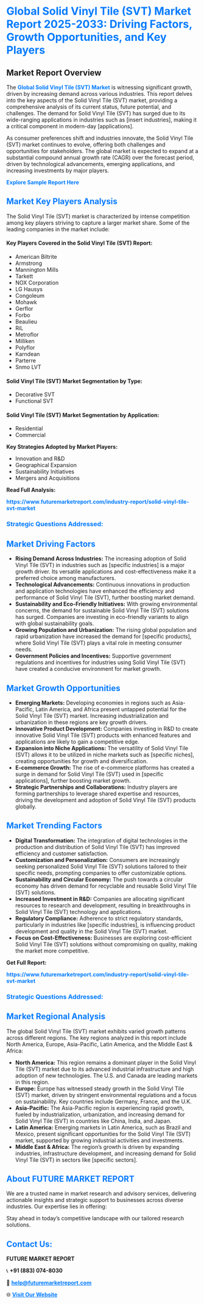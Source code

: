 <h1 style="color: #007BFF;">Global Solid Vinyl Tile (SVT) Market Report 2025-2033: Driving Factors, Growth Opportunities, and Key Players</h1>

<section id="overview">
<h2>Market Report Overview</h2>
<p>The <a href="https://www.futuremarketreport.com/industry-report/solid-vinyl-tile-svt-market" style="color: #007BFF; text-decoration: none;"><strong>Global Solid Vinyl Tile (SVT) Market</strong></a> is witnessing significant growth, driven by increasing demand across various industries. This report delves into the key aspects of the Solid Vinyl Tile (SVT) market, providing a comprehensive analysis of its current status, future potential, and challenges. The demand for Solid Vinyl Tile (SVT) has surged due to its wide-ranging applications in industries such as [insert industries], making it a critical component in modern-day [applications].</p>
<p>As consumer preferences shift and industries innovate, the Solid Vinyl Tile (SVT) market continues to evolve, offering both challenges and opportunities for stakeholders. The global market is expected to expand at a substantial compound annual growth rate (CAGR) over the forecast period, driven by technological advancements, emerging applications, and increasing investments by major players.</p>
</section>

<section id="overview">
<p><a href="https://www.futuremarketreport.com/request-sample/reportId=58793" style="color: #007BFF; text-decoration: none;"><strong>Explore Sample Report Here</strong></a></p>
</section>

<section id="key-players">
<h2 style="color: #007BFF;">Market Key Players Analysis</h2>
<p>The Solid Vinyl Tile (SVT) market is characterized by intense competition among key players striving to capture a larger market share. Some of the leading companies in the market include:</p>
<h4>Key Players Covered in the Solid Vinyl Tile (SVT) Report:</h4>
<ul><li>American Biltrite</li><li>Armstrong</li><li>Mannington Mills</li><li>Tarkett</li><li>NOX Corporation</li><li>LG Hausys</li><li>Congoleum</li><li>Mohawk</li><li>Gerflor</li><li>Forbo</li><li>Beaulieu</li><li>RiL</li><li>Metroflor</li><li>Milliken</li><li>Polyflor</li><li>Karndean</li><li>Parterre</li><li>Snmo LVT</li></ul>
<h4>Solid Vinyl Tile (SVT) Market Segmentation by Type:</h4>
<ul><li>Decorative SVT</li><li>Functional SVT</li></ul>

<h4>Solid Vinyl Tile (SVT) Market Segmentation by Application:</h4>
<ul><li>Residential</li><li>Commercial</li></ul>
<p><strong>Key Strategies Adopted by Market Players:</strong></p>
<ul>
<li>Innovation and R&D</li>
<li>Geographical Expansion</li>
<li>Sustainability Initiatives</li>
<li>Mergers and Acquisitions</li>
</ul>
</section>

<section>
<p><strong>Read Full Analysis: </strong></p><a href="https://www.futuremarketreport.com/industry-report/solid-vinyl-tile-svt-market" style="color: #007BFF; text-decoration: none;"><strong>https://www.futuremarketreport.com/industry-report/solid-vinyl-tile-svt-market</strong></a>
<h3 style="color: #007BFF;">Strategic Questions Addressed:</h3>
</section>

<section id="driving-factors">
<h2 style="color: #007BFF;">Market Driving Factors</h2>
<ul>
<li><strong>Rising Demand Across Industries:</strong> The increasing adoption of Solid Vinyl Tile (SVT) in industries such as [specific industries] is a major growth driver. Its versatile applications and cost-effectiveness make it a preferred choice among manufacturers.</li>
<li><strong>Technological Advancements:</strong> Continuous innovations in production and application technologies have enhanced the efficiency and performance of Solid Vinyl Tile (SVT), further boosting market demand.</li>
<li><strong>Sustainability and Eco-Friendly Initiatives:</strong> With growing environmental concerns, the demand for sustainable Solid Vinyl Tile (SVT) solutions has surged. Companies are investing in eco-friendly variants to align with global sustainability goals.</li>
<li><strong>Growing Population and Urbanization:</strong> The rising global population and rapid urbanization have increased the demand for [specific products], where Solid Vinyl Tile (SVT) plays a vital role in meeting consumer needs.</li>
<li><strong>Government Policies and Incentives:</strong> Supportive government regulations and incentives for industries using Solid Vinyl Tile (SVT) have created a conducive environment for market growth.</li>
</ul>
</section>

<section id="growth-opportunities">
<h2 style="color: #007BFF;">Market Growth Opportunities</h2>
<ul>
<li><strong>Emerging Markets:</strong> Developing economies in regions such as Asia-Pacific, Latin America, and Africa present untapped potential for the Solid Vinyl Tile (SVT) market. Increasing industrialization and urbanization in these regions are key growth drivers.</li>
<li><strong>Innovative Product Development:</strong> Companies investing in R&D to create innovative Solid Vinyl Tile (SVT) products with enhanced features and applications are likely to gain a competitive edge.</li>
<li><strong>Expansion into Niche Applications:</strong> The versatility of Solid Vinyl Tile (SVT) allows it to be utilized in niche markets such as [specific niches], creating opportunities for growth and diversification.</li>
<li><strong>E-commerce Growth:</strong> The rise of e-commerce platforms has created a surge in demand for Solid Vinyl Tile (SVT) used in [specific applications], further boosting market growth.</li>
<li><strong>Strategic Partnerships and Collaborations:</strong> Industry players are forming partnerships to leverage shared expertise and resources, driving the development and adoption of Solid Vinyl Tile (SVT) products globally.</li>
</ul>
</section>

<section id="trending-factors">
<h2 style="color: #007BFF;">Market Trending Factors</h2>
<ul>
<li><strong>Digital Transformation:</strong> The integration of digital technologies in the production and distribution of Solid Vinyl Tile (SVT) has improved efficiency and customer satisfaction.</li>
<li><strong>Customization and Personalization:</strong> Consumers are increasingly seeking personalized Solid Vinyl Tile (SVT) solutions tailored to their specific needs, prompting companies to offer customizable options.</li>
<li><strong>Sustainability and Circular Economy:</strong> The push towards a circular economy has driven demand for recyclable and reusable Solid Vinyl Tile (SVT) solutions.</li>
<li><strong>Increased Investment in R&D:</strong> Companies are allocating significant resources to research and development, resulting in breakthroughs in Solid Vinyl Tile (SVT) technology and applications.</li>
<li><strong>Regulatory Compliance:</strong> Adherence to strict regulatory standards, particularly in industries like [specific industries], is influencing product development and quality in the Solid Vinyl Tile (SVT) market.</li>
<li><strong>Focus on Cost-Effectiveness:</strong> Businesses are exploring cost-efficient Solid Vinyl Tile (SVT) solutions without compromising on quality, making the market more competitive.</li>
</ul>
</section>

<section>
<p><strong>Get Full Report: </strong></p><a href="https://www.futuremarketreport.com/industry-report/solid-vinyl-tile-svt-market" style="color: #007BFF; text-decoration: none;"><strong>https://www.futuremarketreport.com/industry-report/solid-vinyl-tile-svt-market</strong></a>
<h3 style="color: #007BFF;">Strategic Questions Addressed:</h3>
</section>


<section id="regional-analysis">
<h2 style="color: #007BFF;">Market Regional Analysis</h2>
<p>The global Solid Vinyl Tile (SVT) market exhibits varied growth patterns across different regions. The key regions analyzed in this report include North America, Europe, Asia-Pacific, Latin America, and the Middle East & Africa:</p>
<ul>
<li><strong>North America:</strong> This region remains a dominant player in the Solid Vinyl Tile (SVT) market due to its advanced industrial infrastructure and high adoption of new technologies. The U.S. and Canada are leading markets in this region.</li>
<li><strong>Europe:</strong> Europe has witnessed steady growth in the Solid Vinyl Tile (SVT) market, driven by stringent environmental regulations and a focus on sustainability. Key countries include Germany, France, and the U.K.</li>
<li><strong>Asia-Pacific:</strong> The Asia-Pacific region is experiencing rapid growth, fueled by industrialization, urbanization, and increasing demand for Solid Vinyl Tile (SVT) in countries like China, India, and Japan.</li>
<li><strong>Latin America:</strong> Emerging markets in Latin America, such as Brazil and Mexico, present significant opportunities for the Solid Vinyl Tile (SVT) market, supported by growing industrial activities and investments.</li>
<li><strong>Middle East & Africa:</strong> The region’s growth is driven by expanding industries, infrastructure development, and increasing demand for Solid Vinyl Tile (SVT) in sectors like [specific sectors].</li>
</ul>
</section>

<footer>
<h2 style="color: #007BFF;">About FUTURE MARKET REPORT</h2>
<p>We are a trusted name in market research and advisory services, delivering actionable insights and strategic support to businesses across diverse industries. Our expertise lies in offering:</p>

<p>Stay ahead in today’s competitive landscape with our tailored research solutions.</p>

<h2 style="color: #007BFF;">Contact Us:</h2>
<p><strong>FUTURE MARKET REPORT</strong></p>
<p>📞 <strong>+91 (883) 074-8030</strong></p>
<p>📧 <strong><a href="mailto:help@futuremarketreport.com" style="color: #007BFF;">help@futuremarketreport.com</a></strong></p>
<p>🌐 <strong><a href="https://www.futuremarketreport.com/" style="color: #007BFF;">Visit Our Website</a></strong></p>
</footer>